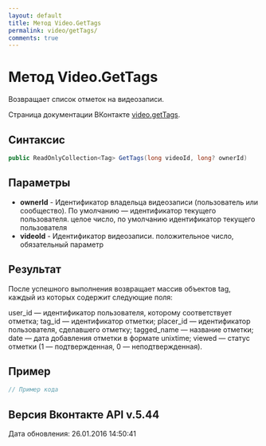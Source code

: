 ```yaml
---
layout: default
title: Метод Video.GetTags
permalink: video/getTags/
comments: true
---
```

# Метод Video.GetTags
Возвращает список отметок на видеозаписи.

Страница документации ВКонтакте [video.getTags](https://vk.com/dev/video.getTags).
## Синтаксис
``` csharp
public ReadOnlyCollection<Tag> GetTags(long videoId, long? ownerId)
```

## Параметры
+ **ownerId** - Идентификатор владельца видеозаписи (пользователь или сообщество). По умолчанию — идентификатор текущего пользователя. целое число, по умолчанию идентификатор текущего пользователя
+ **videoId** - Идентификатор видеозаписи. положительное число, обязательный параметр

## Результат
После успешного выполнения возвращает массив объектов tag, каждый из которых содержит следующие поля: 

user_id — идентификатор пользователя, которому соответствует отметка; 
tag_id — идентификатор отметки; 
placer_id — идентификатор пользователя, сделавшего отметку; 
tagged_name — название отметки; 
date — дата добавления отметки в формате unixtime; 
viewed — статус отметки (1 — подтвержденная, 0 — неподтвержденная).

## Пример
``` csharp
// Пример кода
```

## Версия Вконтакте API v.5.44
Дата обновления: 26.01.2016 14:50:41
